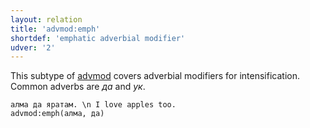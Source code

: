 ```yaml
---
layout: relation
title: 'advmod:emph'
shortdef: 'emphatic adverbial modifier'
udver: '2'
---
```


This subtype of [advmod]() covers adverbial modifiers for intensification.
Common adverbs are _да_ and _ук_.

~~~ sdparse
алма да яратам. \n I love apples too.
advmod:emph(алма, да)
~~~
<!-- Interlanguage links updated Po 11. listopadu 2024, 20:10:21 CET -->
